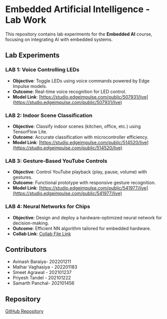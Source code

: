 # Embedded Artificial Intelligence - Lab Work  

This repository contains lab experiments for the **Embedded AI** course, focusing on integrating AI with embedded systems.  

## Lab Experiments  

### LAB 1: Voice Controlling LEDs  
- **Objective**: Toggle LEDs using voice commands powered by Edge Impulse models.  
- **Outcome**: Real-time voice recognition for LED control.  
- **Model Link**: [https://studio.edgeimpulse.com/public/507931/live](https://studio.edgeimpulse.com/public/507931/live)  

### LAB 2: Indoor Scene Classification  
- **Objective**: Classify indoor scenes (kitchen, office, etc.) using TensorFlow Lite.  
- **Outcome**: Accurate classification with microcontroller efficiency.  
- **Model Link**: [https://studio.edgeimpulse.com/public/514520/live](https://studio.edgeimpulse.com/public/514520/live)  

### LAB 3: Gesture-Based YouTube Controls  
- **Objective**: Control YouTube playback (play, pause, volume) with gestures.  
- **Outcome**: Functional prototype with responsive gesture recognition.  
- **Model Link**: [https://studio.edgeimpulse.com/public/541977/live](https://studio.edgeimpulse.com/public/541977/live)  

### LAB 4: Neural Networks for Chips  
- **Objective**: Design and deploy a hardware-optimized neural network for decision-making.  
- **Outcome**: Efficient NN algorithm tailored for embedded hardware.  
- **Collab Link**: [Collab File Link](https://colab.research.google.com/drive/1KtQS5eeOSNFCWn4NqS9FsXwT2TLdUucg#scrollTo=ycV2KR2dILBT) 

## Contributors  
- Avinash Baraiya- 202201211
- Malhar Vaghasiya - 202201183
- Smeet Agrawal - 202101237
- Priyesh Tandel - 202101222
- Samarth Panchal- 202101456 

## Repository  
[GitHub Repository](https://github.com/AvinashB-DA/Embeded-AI)  

 